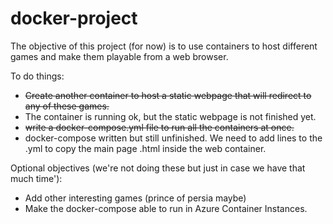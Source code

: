# docker-project
The objective of this project (for now) is to use containers to host different games and make them playable from a web browser.

To do things:
- ~~Create another container to host a static webpage that will redirect to any of these games.~~
- The container is running ok, but the static webpage is not finished yet.
- ~~write a docker-compose.yml file to run all the containers at once.~~
- docker-compose written but still unfinished. We need to add lines to the .yml to copy the main page .html inside the web container.

Optional objectives (we're not doing these but just in case we have that much time'):
- Add other interesting games (prince of persia maybe)
- Make the docker-compose able to run in Azure Container Instances.
